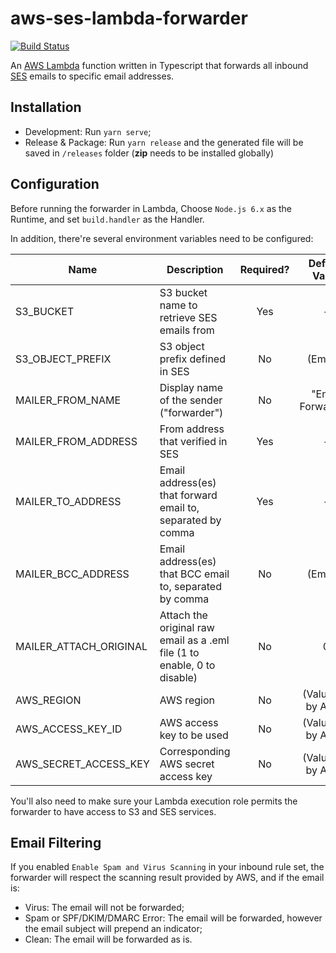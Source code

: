# aws-ses-lambda-forwarder

[![Build Status](https://api.travis-ci.org/GreenVine/aws-ses-lambda-forwarder.svg)](https://travis-ci.org/GreenVine/aws-ses-lambda-forwarder)

An [AWS Lambda](https://aws.amazon.com/lambda) function written in Typescript that forwards all inbound [SES](https://aws.amazon.com/ses) emails to specific email addresses.

## Installation

- Development: Run `yarn serve`;
- Release & Package: Run `yarn release` and the generated file will be saved in `/releases` folder (**zip** needs to be installed globally)

## Configuration

Before running the forwarder in Lambda, Choose `Node.js 6.x` as the Runtime, and set `build.handler` as the Handler.

In addition, there're several environment variables need to be configured:

| Name                   	| Description                                                              	| Required? 	|    Default Value   	|
|------------------------	|--------------------------------------------------------------------------	|:---------:	|:------------------:	|
| S3_BUCKET              	| S3 bucket name to retrieve SES emails from                               	|    Yes    	|          -         	|
| S3_OBJECT_PREFIX       	| S3 object prefix defined in SES                                          	|     No    	|       (Empty)      	|
| MAILER_FROM_NAME       	| Display name of the sender ("forwarder")                                 	|     No    	|  "Email Forwarder" 	|
| MAILER_FROM_ADDRESS    	| From address that verified in SES                                        	|    Yes    	|          -         	|
| MAILER_TO_ADDRESS      	| Email address(es) that forward email to, separated by comma              	|    Yes    	|          -         	|
| MAILER_BCC_ADDRESS     	| Email address(es) that BCC email to, separated by comma                  	|     No    	|       (Empty)      	|
| MAILER_ATTACH_ORIGINAL 	| Attach the original raw email as a .eml file (1 to enable, 0 to disable) 	|     No    	|          0         	|
| AWS_REGION             	| AWS region                                                               	|     No    	| (Value set by AWS) 	|
| AWS_ACCESS_KEY_ID      	| AWS access key to be used                                                	|     No    	| (Value set by AWS) 	|
| AWS_SECRET_ACCESS_KEY  	| Corresponding AWS secret access key                                      	|     No    	| (Value set by AWS) 	|

You'll also need to make sure your Lambda execution role permits the forwarder to have access to S3 and SES services.

## Email Filtering

If you enabled `Enable Spam and Virus Scanning` in your inbound rule set, the forwarder will respect the scanning result provided by AWS, and if the email is:

- Virus: The email will not be forwarded;
- Spam or SPF/DKIM/DMARC Error: The email will be forwarded, however the email subject will prepend an indicator;
- Clean: The email will be forwarded as is.
